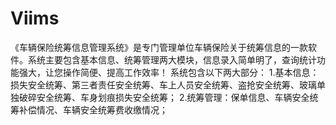 # Viims
 《车辆保险统筹信息管理系统》是专门管理单位车辆保险关于统筹信息的一款软件。系统主要包含基本信息、统筹管理两大模块，信息录入简单明了，查询统计功能强大，让您操作简便、提高工作效率！ 系统包含以下两大部分： 1.基本信息：损失安全统筹、第三者责任安全统筹、车上人员安全统筹、盗抢安全统筹、玻璃单独破碎安全统筹、车身划痕损失安全统筹； 2.统筹管理：保单信息、车辆安全统筹补偿情况、车辆安全统筹费收缴情况；
